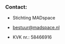 ### Contact:

- Stichting MADspace

- [bestuur@madspace.nl](mailto:bestuur@madspace.nl)

- KVK nr.: 58466916

